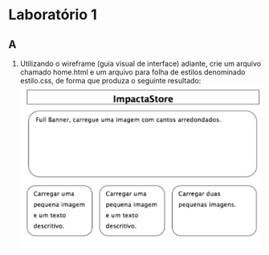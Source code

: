 # Laboratório 1 
## A  
1. Utilizando o wireframe (guia visual de interface) adiante, crie um arquivo chamado home.html  e  um  arquivo  para  folha  de  estilos  denominado  estilo.css,  de  forma  que  produza  o  seguinte resultado:
![imagem aula08](../imgs/img-aula08.png)